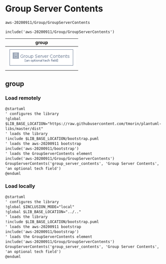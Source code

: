 # Group Server Contents

```text
aws-20200911/Group/GroupServerContents
```

```text
include('aws-20200911/Group/GroupServerContents')
```

|group|
|---|
|![](GroupServerContents.group.local.png)|



## group
### Load remotely
```plantuml
@startuml
' configures the library
!global $LIB_BASE_LOCATION="https://raw.githubusercontent.com/tmorin/plantuml-libs/master/dist"
' loads the library
!include $LIB_BASE_LOCATION/bootstrap.puml
' loads the aws-20200911 bootstrap
include('aws-20200911/bootstrap')
' loads the GroupServerContents element
include('aws-20200911/Group/GroupServerContents')
GroupServerContents('group_server_contents', 'Group Server Contents', 'an optional tech field')
@enduml
```
### Load locally
```plantuml
@startuml
' configures the library
!global $INCLUSION_MODE="local"
!global $LIB_BASE_LOCATION="../.."
' loads the library
!include $LIB_BASE_LOCATION/bootstrap.puml
' loads the aws-20200911 bootstrap
include('aws-20200911/bootstrap')
' loads the GroupServerContents element
include('aws-20200911/Group/GroupServerContents')
GroupServerContents('group_server_contents', 'Group Server Contents', 'an optional tech field')
@enduml
```

